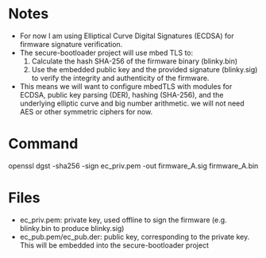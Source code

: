 # Notes
- For now I am using Elliptical Curve Digital Signatures (ECDSA) for firmware signature verification.
- The secure-bootloader project will use mbed TLS to: 
    1. Calculate the hash SHA-256 of the firmware binary (blinky.bin)
    2. Use the embedded public key and the provided signature (blinky.sig) to verify the integrity and authenticity of the firmware. 
- This means we will want to configure mbedTLS with modules for ECDSA, public key parsing (DER), hashing (SHA-256), and the underlying elliptic curve and big number arithmetic. we will not need AES or other symmetric ciphers for now. 

# Command
openssl dgst -sha256 -sign ec_priv.pem -out firmware_A.sig firmware_A.bin

# Files
- ec_priv.pem: private key, used offline to sign the firmware (e.g. blinky.bin to produce blinky.sig)
- ec_pub.pem/ec_pub.der: public key, corresponding to the private key. This will be embedded into the secure-bootloader project

